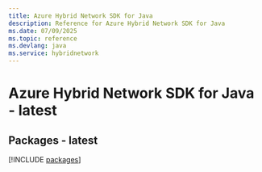 ```yaml
---
title: Azure Hybrid Network SDK for Java
description: Reference for Azure Hybrid Network SDK for Java
ms.date: 07/09/2025
ms.topic: reference
ms.devlang: java
ms.service: hybridnetwork
---
```

# Azure Hybrid Network SDK for Java - latest
## Packages - latest
[!INCLUDE [packages](hybrid-network-index.md)]